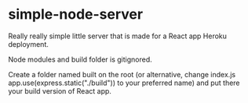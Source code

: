 # simple-node-server

Really really simple little server that is made for a React app Heroku deployment.

Node modules and build folder is gitignored.

Create a folder named built on the root (or alternative, change index.js app.use(express.static("./build")) to your preferred name) and put there your build version of React app.
